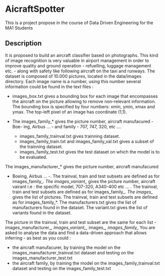 # AicraftSpotter

This is a project propose in the course of Data Driven Engineering for the MA1 Students

## Description
It is proposed to build an aircraft classifier based on photographs. This kind
of image recognition is very valuable in airport management in order to improve
quality and ground operation - refuelling, luggage management etc. - along with
safety like following aircraft on the taxi and runways. The dataset is composed
of 10.000 pictures, located in the data/images directory. Each image name is a
number, using this number several information could be found in the text files :

* images_box.txt gives a bounding box for each image that encompasses the
aircraft on the picture allowing to remove non-relevant information. The
bounding box is specified by four numbers: xmin, ymin, xmax and ymax. The
top-left pixel of an image has coordinate (1,1).

* The images_family_* gives the picture number, aircraft manufacured - Boe-
ing, Airbus ... - and family - 707, 747, 320, etc ....

  * images_family_trainval.txt gives trainning dataset.
  * images_family_train.txt and images_family_val.txt gives a subset of
the trainning dataset.
  * images_family_test.txt gives the test dataset on which the model is to
be evaluated.


The images_manufacturer_* gives the picture number, aircraft manufacured
- Boeing, Airbus ... -. The trainval, train and test subsets are defined as for
images_family_*. The images_variant_* gives the picture number, aircraft
vairant i.e : the specific model, 707-320, A340-400 etc ... . The trainval,
train and test subsets are defined as for images_family_*. The images_*
gives the list of pictures. The trainval, train and test subsets are defined as
for images_family_*. The manufacturers.txt gives the list of manufacturers
found in the dataset. The variant.txt gives the list of variants found in the
dataset.

The picture in the trainval, train and test subset are the same for each list -
images_manufacturer_*, images_variant_*, images_*, images_family_*
You are asked to analyse the data and find a data-driven approach that allows
inferring - as best as you could :
* the aircraft manufacurer, by training the model on the images_manufacturer_trainval.txt
dataset and testing on the images_manufacturer_test.txt
* the aircraft family, by training the model on the images_family_trainval.txt
dataset and testing on the images_family_test.txt
